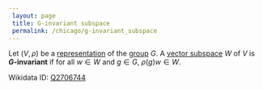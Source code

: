```yaml
---
 layout: page
 title: G-invariant subspace
 permalink: /chicago/g-invariant_subspace
---
```

Let $(V,\rho)$ be a [representation](https://mathgloss.github.io/MathGloss/group_representation) of the [group](https://mathgloss.github.io/MathGloss/group) $G$.  A [vector subspace](https://mathgloss.github.io/MathGloss/vector_subspace) $W$ of $V$ is **$G$-invariant** if for all $w\in W$ and $g\in G$, $\rho(g)w \in W$.

Wikidata ID: [Q2706744](https://www.wikidata.org/wiki/Q2706744)